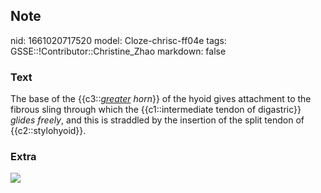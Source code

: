 ## Note
nid: 1661020717520
model: Cloze-chrisc-ff04e
tags: GSSE::!Contributor::Christine_Zhao
markdown: false

### Text
<div>
  <div>
    <div>
      The base of the {{c3::<i><u>greater</u> horn</i>}} of the
      hyoid gives attachment to the fibrous sling through which the
      {{c1::intermediate tendon of digastric}} <i>glides
      freely</i>, and this is straddled by the insertion of the
      split tendon of {{c2::stylohyoid}}.
    </div>
  </div>
</div>

### Extra
<img src="paste-209eb74675425b6148d0ac92e73651532a3df479.jpg">
